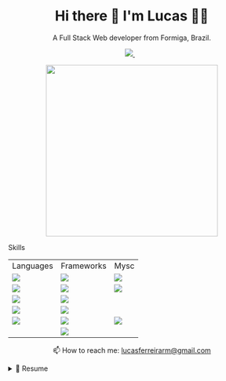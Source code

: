 <h1 align='center'>
  Hi there 👋 I'm Lucas 👨‍💻
</h1>

<p align='center'>
  A Full Stack Web developer from Formiga, Brazil.
</p>

<p align='center'>  
  <a href="https://www.linkedin.com/in/lucasferreirarm/">
    <img src="https://img.shields.io/badge/linkedin-%230077B5.svg?&style=for-the-badge&logo=linkedin&logoColor=white" />
  </a>&nbsp;&nbsp;  
</p>

<p align='center'>
  <a href="#"><img src="https://github-readme-stats.vercel.app/api?username=hollycreep&show_icons=true&count_private=true&theme=dark" width="350"></a>
</p>

<p align='left'>
  Skills
</p>
<table>
  <tr>
    <td>Languages </td>
    <td>Frameworks </td>
    <td>Mysc </td>
  </tr>
  <tr>
    <td><img src="https://img.shields.io/badge/HTML5-E34F26?style=for-the-badge&logo=html5&logoColor=white" /></td>
    <td><img src="https://img.shields.io/badge/Node.js-339933?style=for-the-badge&logo=nodedotjs&logoColor=white" /></td>
    <td><img src="https://img.shields.io/badge/MySQL-00000F?style=for-the-badge&logo=mysql&logoColor=white" /></td>
  </tr>
  <tr>
    <td><img src="https://img.shields.io/badge/CSS3-1572B6?style=for-the-badge&logo=css3&logoColor=white" /></td>
    <td><img src="https://img.shields.io/badge/Sass-CC6699?style=for-the-badge&logo=sass&logoColor=white" /></td>
    <td><img src="https://img.shields.io/badge/Git-F05032?style=for-the-badge&logo=git&logoColor=white" /> </td>
  </tr>
  <tr>
    <td><img src="https://img.shields.io/badge/JavaScript-F7DF1E?style=for-the-badge&logo=javascript&logoColor=black" /></td>
    <td><img src="https://img.shields.io/badge/Vue.js-35495E?style=for-the-badge&logo=vuedotjs&logoColor=4FC08D" /></td>
    <td></td>
  </tr>
  <tr>
    <td><img src="https://img.shields.io/badge/TypeScript-007ACC?style=for-the-badge&logo=typescript&logoColor=white" /> </td>
    <td><img src="https://img.shields.io/badge/Bootstrap-563D7C?style=for-the-badge&logo=bootstrap&logoColor=white" /></td>
    <td></td>
  </tr>
  <tr>
    <td><img src="https://img.shields.io/badge/PHP-777BB4?style=for-the-badge&logo=php&logoColor=white" /></td>
    <td><img src="https://img.shields.io/badge/jQuery-0769AD?style=for-the-badge&logo=jquery&logoColor=white" /></td>
    <td><img src="https://img.shields.io/badge/npm-CB3837?style=for-the-badge&logo=npm&logoColor=white" /></td>
  </tr>
  <tr>
    <td></td>
    <td><img src="https://img.shields.io/badge/GraphQl-E10098?style=for-the-badge&logo=graphql&logoColor=white" /></td>
    <td></td>
  </tr>
</table>

<p align='center'>
  📫 How to reach me: <a href='mailto:lucasferreirarm@gmail.com'>lucasferreirarm@gmail.com</a>
</p>

<details>
  <summary>📃 Resume</summary>

## Education

- 📖 **Postgraduate in Information Security**\
  📆 2021- 2021\
  📍 **FAVENI**
- 📖 **Postgraduate in Technologies and WEB Innovations**\
  📆 2021- 2021\
  📍 **FAVENI**

- 📖 **Computer Science Degree**\
  📆 2015 - 2018\
  📍 **UNIFOR** - Formiga, Brazil

## Experience

- 👨‍💻 **Full Stack Web Developer**\
  📆 Oct/2021 - moment\
  📍 **SolarView** - HomeOffice
  <img align="right" src="https://img.shields.io/badge/HTML5-E34F26?logo=html5&logoColor=white" />
  <img align="right" src="https://img.shields.io/badge/CSS3-1572B6?logo=css3&logoColor=white" />
  <img align="right" src="https://img.shields.io/badge/JavaScript-F7DF1E?logo=javascript&logoColor=black" />
  <img align="right" src="https://img.shields.io/badge/TypeScript-007ACC?logo=typescript&logoColor=white" />
  <img align="right" src="https://img.shields.io/badge/MySQL-00000F?logo=mysql&logoColor=white" />
  <img align="right" src="https://img.shields.io/badge/Node.js-339933?logo=nodedotjs&logoColor=white" />
  <img align="right" src="https://img.shields.io/badge/npm-CB3837?logo=npm&logoColor=white" />
  <img align="right" src="https://img.shields.io/badge/Sass-CC6699?logo=sass&logoColor=white" />
  <img align="right" src="https://img.shields.io/badge/Vue.js-35495E?logo=vuedotjs&logoColor=4FC08D" />
  <img align="right" src="https://img.shields.io/badge/GraphQl-E10098?logo=graphql&logoColor=white" />
  <img align="right" src="https://img.shields.io/badge/Git-F05032?logo=git&logoColor=white" />

- 👨‍💻 **Full Stack Web Developer**\
   📆 Apr/2020 - Oct/2020\
   📍 **MobileStock** - Nova Serrana/MG, Brazil
  <img align="right" src="https://img.shields.io/badge/PHP-777BB4?logo=php&logoColor=white" />
  <img align="right" src="https://img.shields.io/badge/HTML5-E34F26?logo=html5&logoColor=white" />
  <img align="right" src="https://img.shields.io/badge/CSS3-1572B6?logo=css3&logoColor=white" />
  <img align="right" src="https://img.shields.io/badge/JavaScript-F7DF1E?logo=javascript&logoColor=black" />
  <img align="right" src="https://img.shields.io/badge/MySQL-00000F?logo=mysql&logoColor=white" />
  <img align="right" src="https://img.shields.io/badge/Vue.js-35495E?logo=vuedotjs&logoColor=4FC08D" />
  <img align="right" src="https://img.shields.io/badge/Bootstrap-563D7C?logo=bootstrap&logoColor=white" />
  <img align="right" src="https://img.shields.io/badge/Git-F05032?logo=git&logoColor=white" />

- 👨‍💻 **Full Stack Web Developer**\
   📆 Mar/2019 - Apr/2020\
   📍 **TrackerUp** - Formiga/MG, Brazil
  <img align="right" src="https://img.shields.io/badge/PHP-777BB4?logo=php&logoColor=white" />
  <img align="right" src="https://img.shields.io/badge/HTML5-E34F26?logo=html5&logoColor=white" />
  <img align="right" src="https://img.shields.io/badge/CSS3-1572B6?logo=css3&logoColor=white" />
  <img align="right" src="https://img.shields.io/badge/JavaScript-F7DF1E?logo=javascript&logoColor=black" />
  <img align="right" src="https://img.shields.io/badge/MySQL-00000F?logo=mysql&logoColor=white" />
  <img align="right" src="https://img.shields.io/badge/Vue.js-35495E?logo=vuedotjs&logoColor=4FC08D" />
  <img align="right" src="https://img.shields.io/badge/Cordova-35434Flogo=apache-cordova&logoColor=E8E8E8" />
  <img align="right" src="https://img.shields.io/badge/jQuery-0769AD?logo=jquery&logoColor=white" />
  <img align="right" src="https://img.shields.io/badge/Sass-CC6699?logo=sass&logoColor=white" />
  <img align="right" src="https://img.shields.io/badge/Git-F05032?logo=git&logoColor=white" />

</details>
